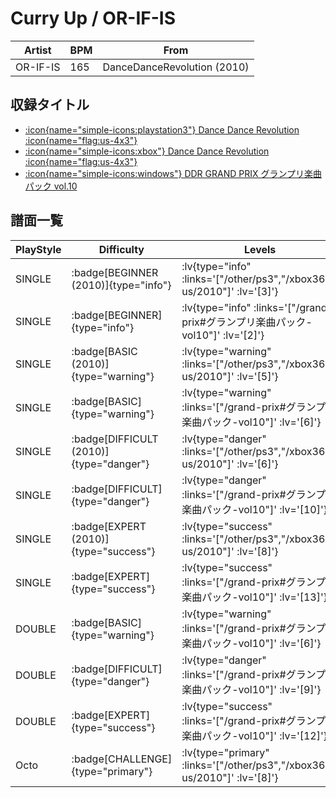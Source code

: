 # Curry Up / OR-IF-IS

|Artist|BPM|From|
|------|---|----|
|OR-IF-IS|165|DanceDanceRevolution (2010)|

## 収録タイトル

- [ :icon{name="simple-icons:playstation3"} Dance Dance Revolution :icon{name="flag:us-4x3"} ](/other/ps3)
- [ :icon{name="simple-icons:xbox"} Dance Dance Revolution :icon{name="flag:us-4x3"} ](/xbox360-us/2010)
- [ :icon{name="simple-icons:windows"} DDR GRAND PRIX グランプリ楽曲パック vol.10](/grand-prix#グランプリ楽曲パック-vol10)

## 譜面一覧

|PlayStyle|Difficulty|Levels|Notes|Movie|
|---------|----------|------|-----|-----|
|SINGLE| :badge[BEGINNER (2010)]{type="info"} | :lv{type="info" :links='["/other/ps3","/xbox360-us/2010"]' :lv='[3]'} |138/0||
|SINGLE| :badge[BEGINNER]{type="info"} | :lv{type="info" :links='["/grand-prix#グランプリ楽曲パック-vol10"]' :lv='[2]'} |68/5||
|SINGLE| :badge[BASIC (2010)]{type="warning"} | :lv{type="warning" :links='["/other/ps3","/xbox360-us/2010"]' :lv='[5]'} |159/26||
|SINGLE| :badge[BASIC]{type="warning"} | :lv{type="warning" :links='["/grand-prix#グランプリ楽曲パック-vol10"]' :lv='[6]'} |159/9||
|SINGLE| :badge[DIFFICULT (2010)]{type="danger"} | :lv{type="danger" :links='["/other/ps3","/xbox360-us/2010"]' :lv='[6]'} |236/6||
|SINGLE| :badge[DIFFICULT]{type="danger"} | :lv{type="danger" :links='["/grand-prix#グランプリ楽曲パック-vol10"]' :lv='[10]'} |209/101||
|SINGLE| :badge[EXPERT (2010)]{type="success"} | :lv{type="success" :links='["/other/ps3","/xbox360-us/2010"]' :lv='[8]'} |320/20||
|SINGLE| :badge[EXPERT]{type="success"} | :lv{type="success" :links='["/grand-prix#グランプリ楽曲パック-vol10"]' :lv='[13]'} |318/31||
|DOUBLE| :badge[BASIC]{type="warning"} | :lv{type="warning" :links='["/grand-prix#グランプリ楽曲パック-vol10"]' :lv='[6]'} |159/10||
|DOUBLE| :badge[DIFFICULT]{type="danger"} | :lv{type="danger" :links='["/grand-prix#グランプリ楽曲パック-vol10"]' :lv='[9]'} |190/106||
|DOUBLE| :badge[EXPERT]{type="success"} | :lv{type="success" :links='["/grand-prix#グランプリ楽曲パック-vol10"]' :lv='[12]'} |272/37||
|Octo| :badge[CHALLENGE]{type="primary"} | :lv{type="primary" :links='["/other/ps3","/xbox360-us/2010"]' :lv='[8]'} |||
